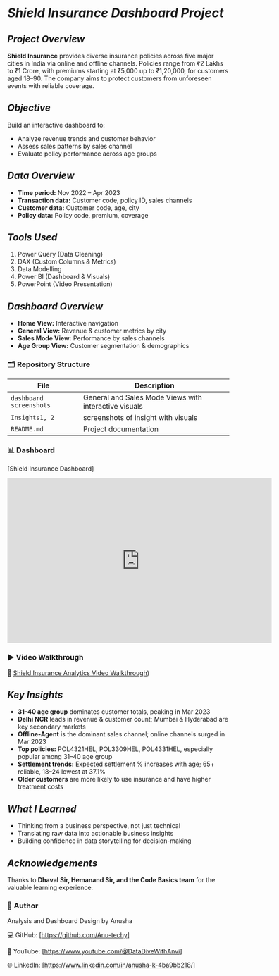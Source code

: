 # ***Shield Insurance Dashboard Project***

## ***Project Overview***
**Shield Insurance** provides diverse insurance policies across five major cities in India via online and offline channels. Policies range from ₹2 Lakhs to ₹1 Crore, with premiums starting at ₹5,000 up to ₹1,20,000, for customers aged 18–90. The company aims to protect customers from unforeseen events with reliable coverage.  

## ***Objective***
Build an interactive dashboard to:  
- Analyze revenue trends and customer behavior  
- Assess sales patterns by sales channel  
- Evaluate policy performance across age groups  

## ***Data Overview***
- **Time period:** Nov 2022 – Apr 2023  
- **Transaction data:** Customer code, policy ID, sales channels  
- **Customer data:** Customer code, age, city  
- **Policy data:** Policy code, premium, coverage

## ***Tools Used***
1. Power Query (Data Cleaning)  
2. DAX (Custom Columns & Metrics)  
3. Data Modelling  
4. Power BI (Dashboard & Visuals)  
5. PowerPoint (Video Presentation)

## ***Dashboard Overview***
- **Home View:** Interactive navigation  
- **General View:** Revenue & customer metrics by city  
- **Sales Mode View:** Performance by sales channels  
- **Age Group View:** Customer segmentation & demographics  

### 🗂️ **Repository Structure**

|         File                | Description |
|-----------------------------|-------------|
| `dashboard screenshots`  | General and Sales Mode Views with interactive visuals |
| `Insights1, 2`  | screenshots of insight with visuals |
| `README.md`                           | Project documentation |

### 📊 **Dashboard**

[Shield Insurance Dashboard]
<iframe title="Shield" width="600" height="373.5" src="https://app.powerbi.com/view?r=eyJrIjoiYTRkYTQ0ODAtZDQxYS00OThhLWEzOTYtM2VkYThlMWRmNTVjIiwidCI6ImM2ZTU0OWIzLTVmNDUtNDAzMi1hYWU5LWQ0MjQ0ZGM1YjJjNCJ9&embedImagePlaceholder=true" frameborder="0" allowFullScreen="true"></iframe>

### ▶️ **Video Walkthrough**

🎥 [Shield Insurance Analytics Video Walkthrough](https://www.youtube.com/watch?v=GzJA__5rbqo))

## ***Key Insights***
- **31–40 age group** dominates customer totals, peaking in Mar 2023  
- **Delhi NCR** leads in revenue & customer count; Mumbai & Hyderabad are key secondary markets  
- **Offline-Agent** is the dominant sales channel; online channels surged in Mar 2023  
- **Top policies:** POL4321HEL, POL3309HEL, POL4331HEL, especially popular among 31–40 age group  
- **Settlement trends:** Expected settlement % increases with age; 65+ reliable, 18–24 lowest at 37.1%  
- **Older customers** are more likely to use insurance and have higher treatment costs  

## ***What I Learned***
- Thinking from a business perspective, not just technical  
- Translating raw data into actionable business insights  
- Building confidence in data storytelling for decision-making  

## ***Acknowledgements***
Thanks to **Dhaval Sir, Hemanand Sir, and the Code Basics team** for the valuable learning experience.  

### 👤 **Author**

Analysis and Dashboard Design by Anusha

💻 GitHub: [https://github.com/Anu-techy]


🎥 YouTube: [https://www.youtube.com/@DataDiveWithAnvi]


🌐 LinkedIn: [https://www.linkedin.com/in/anusha-k-4ba9bb218/]


